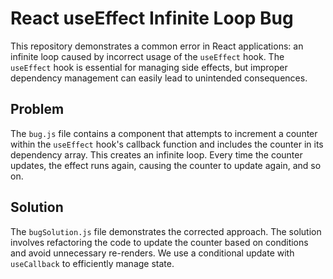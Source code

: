 # React useEffect Infinite Loop Bug

This repository demonstrates a common error in React applications: an infinite loop caused by incorrect usage of the `useEffect` hook.  The `useEffect` hook is essential for managing side effects, but improper dependency management can easily lead to unintended consequences.

## Problem

The `bug.js` file contains a component that attempts to increment a counter within the `useEffect` hook's callback function and includes the counter in its dependency array. This creates an infinite loop. Every time the counter updates, the effect runs again, causing the counter to update again, and so on.

## Solution

The `bugSolution.js` file demonstrates the corrected approach. The solution involves refactoring the code to update the counter based on conditions and avoid unnecessary re-renders. We use a conditional update with `useCallback` to efficiently manage state.